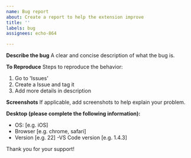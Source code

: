 ```yaml
---
name: Bug report
about: Create a report to help the extension improve
title: ''
labels: bug
assignees: echo-864

---
```


**Describe the bug**
A clear and concise description of what the bug is.

**To Reproduce**
Steps to reproduce the behavior:
1. Go to 'Issues'
2. Create a Issue and tag it
3. Add more details in description

**Screenshots**
If applicable, add screenshots to help explain your problem.

**Desktop (please complete the following information):**
 - OS: [e.g. iOS]
 - Browser [e.g. chrome, safari]
 - Version [e.g. 22]
 -VS Code version [e.g. 1.4.3]

Thank you for your support!

